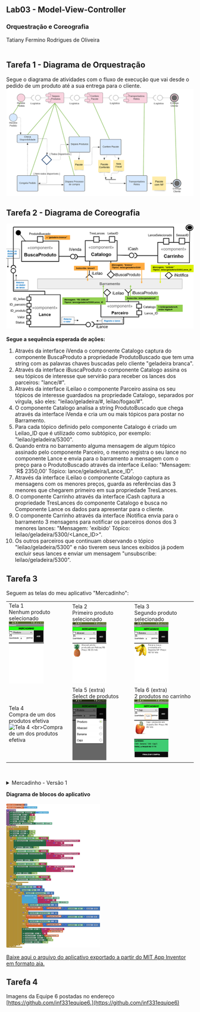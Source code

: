 
## Lab03 - Model-View-Controller
### Orquestração e Coreografia<br>
Tatiany Fermino Rodrigues de Oliveira<br><br>
## Tarefa 1 - Diagrama de Orquestração

Segue o diagrama de atividades com o fluxo de execução que vai desde o pedido de um produto até a sua entrega para o cliente.
   ![Diagrama de Orquestração](images/diagrama1.png)
<br>
## Tarefa 2 - Diagrama de Coreografia
![Diagrama de Coreografia](images/diagrama2_v2.png) </br>
</br><b>Segue a sequência esperada de ações:</b>
1) Através da interface iVenda o componente Catalogo captura do componente BuscaProduto a propriedade ProdutoBuscado que tem uma string com as palavras chaves buscadas pelo cliente "geladeira branca".
2) Através da interface iBuscaProduto o componente Catalogo assina os seu tópicos de interesse que servirão para receber os lances dos parceiros: "lance/#". 
3) Através da interface iLeilao o componente Parceiro assina os seu tópicos de interesse guardados na propriedade Catalogo, separados por vírgula, são eles: "leilao/geladeira/#, leilao/fogao/#". 
4) O componente Catalogo analisa a string ProdutoBuscado que chega através da interface iVenda e cria um ou mais tópicos para postar no Barramento.
5) Para cada tópico definido pelo componente Catalogo é criado um Leilao_ID que é utilizado como subtópico, por exemplo: "leilao/geladeira/5300".
6) Quando entra no barramento alguma mensagem de algum tópico assinado pelo componente Parceiro, o mesmo registra o seu lance no componente Lance e envia para o barramento a mensagem com o preço para o ProdutoBuscado através da interface iLeilao: "Mensagem: 'R$ 2350,00' Tópico: lance/geladeira/Lance_ID".
7) Através da interface iLeilao o componente Catalogo captura as mensagens com os menores preços, guarda as referências das 3 menores que chegarem primeiro em sua propriedade TresLances.
8) O componente Carrinho através da interface iCash captura a propriedade TresLances do componente Catalogo e busca no Componente Lance os dados para apresentar para o cliente.
9) O componente Carrinho através da interface iNotifica envia para o barramento 3 mensagens para notificar os parceiros donos dos 3 menores lances: "Mensagem: 'exibido' Tópico: leilao/geladeira/5300/<Lance_ID>".
10) Os outros parceiros que continuam observando o tópico "leilao/geladeira/5300" e não tiverem seus lances exibidos já podem excluir seus lances e enviar um mensagem "unsubscribe: leilao/geladeira/5300".


## Tarefa 3
Seguem as telas do meu aplicativo "Mercadinho":
<br><table border="0"><tr><td>Tela 1 <br>Nenhum produto selecionado<br><img alt="Tela 1 - nenhum produto selecionado" src="images/tela1_v2.jpeg" width="60%" height="60%" /></td><td>Tela 2<br>Primeiro produto selecionado <br><img alt="Tela 2 - primeiro produto selecionado" src="images/tela2_v2.jpeg" width="60%" height="60%" /></td><td>Tela 3 <br>Segundo produto selecionado <br><img alt="Tela 3 - segundo produto selecionado" src="images/tela3_v2.jpeg" width="60%" height="60%" /></td></tr><tr><td>Tela 4 <br>Compra de um dos produtos efetiva<br><img alt="Tela 4 <br>Compra de um dos produtos efetiva" src="images/tela4_v2.jpeg" width="60%" height="60%" /></td><td> Tela 5 (extra) <br>Select de produtos <br><img alt="Tela 5 - Select de produtos" src="images/extra1_v2.jpeg" width="60%" height="60%" /></td><td> Tela 6  (extra) <br>2 produtos no carrinho <br><img alt="Tela 6 - 2 produtos no carrinho" src="images/extra2_v2.jpeg" width="60%" height="60%"  /></td></tr></table>
<br>

<details><summary>Mercadinho  - Versão 1</summary>
<table border="0"><tr><td>Tela 1 <br>Nenhum produto selecionado<br><img alt="Tela 1 - nenhum produto selecionado" src="images/tela1.jpeg" width="60%" height="60%" /></td><td>Tela 2<br>Primeiro produto selecionado <br><img alt="Tela 2 - primeiro produto selecionado" src="images/tela2.jpeg" width="60%" height="60%" /></td><td>Tela 3 <br>Segundo produto selecionado <br><img alt="Tela 3 - segundo produto selecionado" src="images/tela3.jpeg" width="60%" height="60%" /></td></tr><tr><td>Tela 4 <br>Compra de um dos produtos efetiva<br><img alt="Tela 4 <br>Compra de um dos produtos efetiva" src="images/tela4.jpeg" width="60%" height="60%" /></td><td> Tela 5 (extra) <br>Select de produtos <br><img alt="Tela 5 - Select de produtos" src="images/extra1.jpeg" width="60%" height="60%" /></td><td> Tela 6  (extra) <br>2 produtos no carrinho <br><img alt="Tela 6 - 2 produtos no carrinho" src="images/extra2.jpeg" width="60%" height="60%"  /></td></tr></table>
</br><b> Diagrama de blocos do aplicativo</b>
	<br><br><img alt="Diagrama de blocos do aplicativo" src="images/blocks.png" width="50%" height="50%" /><br>	
</details>
	
<b> Diagrama de blocos do aplicativo</b>
	<br><br><img alt="Diagrama de blocos do aplicativo" src="images/blocks_v2.png" width="50%" height="50%" /><br>
 	
[Baixe aqui o arquivo do aplicativo exportado a partir do MIT App Inventor em formato aia.](app/Mercadinho.aia)<br>
   
## Tarefa 4
Imagens da Equipe 6 postadas no endereço [https://github.com/inf331equipe6.](https://github.com/inf331equipe6)
